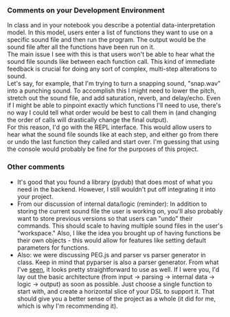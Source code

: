 ### Comments on your Development Environment

In class and in your notebook you describe a potential data-interpretation model.  In this model, users enter a list of functions they want to use on a specific sound file and then run the program.  The output would be the sound file after all the functions have been run on it.  
The main issue I see with this is that users won't be able to hear what the sound file sounds like between each function call.  This kind of immediate feedback is crucial for doing any sort of complex, multi-step alterations to sound.  
Let's say, for example, that I'm trying to turn a snapping sound, "snap.wav" into a punching sound.  To accomplish this I might need to lower the pitch, stretch out the sound file, and add saturation, reverb, and delay/echo.  Even if I might be able to pinpoint exactly which functions I'll need to use, there's no way I could tell what order would be best to call them in (and changing the order of calls will drastically change the final output).  
For this reason, I'd go with the REPL interface.  This would allow users to hear what the sound file sounds like at each step, and either go from there or undo the last function they called and start over.  I'm guessing that using the console would probably be fine for the purposes of this project.

### Other comments

- It's good that you found a library (pydub) that does most of what you need in the backend.  However, I still wouldn't put off integrating it into your project.  
- From our discussion of internal data/logic (reminder): In addition to storing the current sound file the user is working on, you'll also probably want to store previous versions so that users can "undo" their commands.  This should scale to having multiple sound files in the user's "workspace."  Also, I like the idea you brought up of having functions be their own objects - this would allow for features like setting default parameters for functions.
- Also: we were discussing PEG.js and parser vs parser generator in class.  Keep in mind that pyparser is also a parser generator.  From what I've [seen](http://stackoverflow.com/questions/1776185/advice-on-python-parser-generators), it looks pretty straightforward to use as well.  If I were you, I'd lay out the basic architecture (from input -> parsing -> internal data -> logic -> output) as soon as possible.  Just choose a single function to start with, and create a horizontal slice of your DSL to support it.  That should give you a better sense of the project as a whole (it did for me, which is why I'm recommending it).
